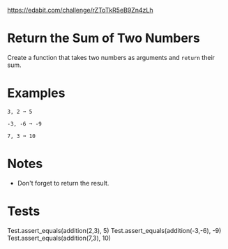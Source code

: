 https://edabit.com/challenge/rZToTkR5eB9Zn4zLh

# Return the Sum of Two Numbers

Create a function that takes two numbers as arguments and `return` their sum.

# Examples

```
3, 2 ➞ 5

-3, -6 ➞ -9

7, 3 ➞ 10
```
# Notes

* Don't forget to return the result.

# Tests

Test.assert_equals(addition(2,3), 5)
Test.assert_equals(addition(-3,-6), -9)
Test.assert_equals(addition(7,3), 10)

